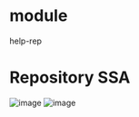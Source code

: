 # module
help-rep
# Repository SSA
![image](https://github.com/maks-marenkov/module/assets/75558446/cf86b7b3-081e-42c0-b546-94a63c77711a) 
![image](https://github.com/maks-marenkov/module/assets/75558446/76f147dc-c786-4df9-82ba-34d0ee080ba7)